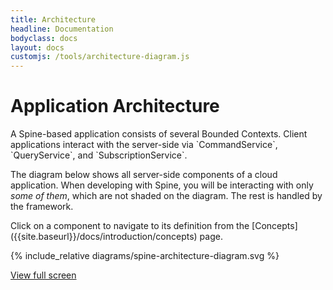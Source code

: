 ```yaml
---
title: Architecture 
headline: Documentation 
bodyclass: docs
layout: docs
customjs: /tools/architecture-diagram.js
---
```

# Application Architecture

<div id="toc" class="toc hide-block"></div>
A Spine-based application consists of several Bounded Contexts. Client applications interact 
with the server-side via `CommandService`, `QueryService`, and `SubscriptionService`.

The diagram below shows <span id="display-all-components">all server-side components</span>
of a cloud application. When developing with Spine, you will be interacting
with only <em><span id="display-user-facing-components">some of them</span></em>, which
are not shaded on the diagram. The rest is handled by the framework.

<p>Click on a component to navigate to its definition from
the [Concepts]({{site.baseurl}}/docs/introduction/concepts) page.</p>

<div class="diagram-box">
{% include_relative diagrams/spine-architecture-diagram.svg %}

<p class="full-screen-link">
    <a href="{{ site.baseurl }}/docs/introduction/diagrams/spine-architecture-diagram-full-screen">
        <i class="far fa-expand"></i>
        <span>View full screen</span>
    </a>
</p>
</div>

